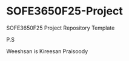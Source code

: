 # SOFE3650F25-Project
SOFE3650F25 Project Repository Template


P.S 

Weeshsan is Kireesan Praisoody
